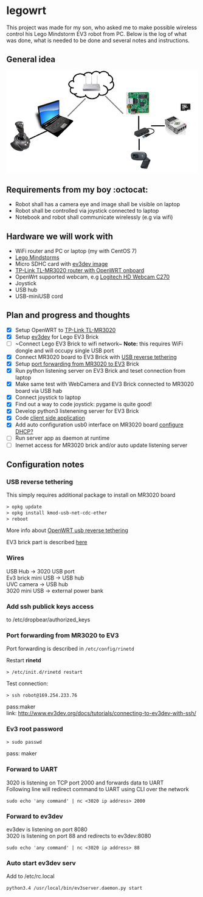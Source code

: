 # legowrt
This project was made for my son, who asked me to make possible wireless control his Lego Mindstorm EV3 robot from PC.
Below is the log of what was done, what is needed to be done and several notes and instructions.

## General idea
![legowrt idea](images/legowrt.jpg)

## Requirements from my boy :octocat:
* Robot shall has a camera eye and image shall be visible on laptop
* Robot shall be controlled via joystick connected to laptop
* Notebook and robot shall communicate wirelessly (e.g via wifi)

## Hardware we will work with
* WiFi router and PC or laptop (my with CentOS 7)
* [Lego Mindstorms](https://www.lego.com/mindstorms/)
* Micro SDHC card with [ev3dev image](http://www.ev3dev.org/docs/getting-started/)
* [TP-Link TL-MR3020 router with OpenWRT onboard](https://wiki.openwrt.org/toh/tp-link/tl-mr3020)
* OpenWrt supported webcam, e.g [Logitech HD Webcam C270](http://www.logitech.com/en-us/product/hd-webcam-c270)
* Joystick 
* USB hub
* USB-miniUSB cord

## Plan and progress and thoughts
- [x] Setup OpenWRT to [TP-Link TL-MR3020](https://wiki.openwrt.org/toh/tp-link/tl-mr3020)
- [x] Setup [ev3dev](http://www.ev3dev.org/docs/getting-started/) for Lego EV3 Brick
- [ ] ~Connect Lego EV3 Brick to wifi network~ **Note:** this requires WiFi dongle and will occupy single USB port
- [x] Connect MR3020 board to EV3 Brick with [USB reverse tethering](#USB-reverse-tethering)
- [x] Setup [port forwarding from MR3020 to EV3](#Port-forwarding-from-MR3020-to-EV3) Brick
- [x] Run python listening server on EV3 Brick and teset connection from laptop 
- [x] Make same test with WebCamera and EV3 Brick connected to MR3020 board via USB hab
- [x] Connect joystick to laptop
- [x] Find out a way to code joystick: pygame is quite good!
- [x] Develop python3 listenening server for EV3 Brick
- [x] Code [client side application](src/client)
- [x] Add auto configuration usb0 interface on MR3020 board [configure DHCP?](http://en.qi-hardware.com/wiki/Ethernet_over_USB#Editing-the-Host's-Network-Configuration)
- [ ] Run server app as daemon at runtime
- [ ] Inernet access for MR3020 brick and/or auto update listening server

## Configuration notes
### USB reverse tethering
This simply requires additional package to install on MR3020 board
```shell
> opkg update
> opkg install kmod-usb-net-cdc-ether
> reboot
```
More info about [OpenWRT usb reverse tethering](https://wiki.openwrt.org/doc/howto/usb.reverse.tethering)

EV3 brick part is described [here](http://www.ev3dev.org/docs/tutorials/connecting-to-the-internet-via-usb/)

### Wires
USB Hub -> 3020 USB port  
Ev3 brick mini USB -> USB hub  
UVC camera -> USB hub  
3020 mini USB -> external power bank  

### Add ssh publick keys access
to /etc/dropbear/authorized_keys

### Port forwarding from MR3020 to EV3
Port forwarding is described in ```/etc/config/rinetd``` 

Restart **rinetd**
```
> /etc/init.d/rinetd restart
```

Test connection:
```
> ssh robot@169.254.233.76
```
pass:maker  
link: http://www.ev3dev.org/docs/tutorials/connecting-to-ev3dev-with-ssh/

### Ev3 root password
```
> sudo passwd
```
pass: maker

### Forward to UART
3020 is listening on TCP port 2000 and forwards data to UART  
Following line will redirect command to UART using CLI over the network
```
sudo echo 'any command' | nc <3020 ip address> 2000
```

### Forward to ev3dev
ev3dev is listening on port 8080  
3020 is listening on port 88 and redirects to ev3dev:8080
```
sudo echo 'any command' | nc <3020 ip address> 88
```

### Auto start ev3dev serv
Add to /etc/rc.local
```
python3.4 /usr/local/bin/ev3server.daemon.py start
```

